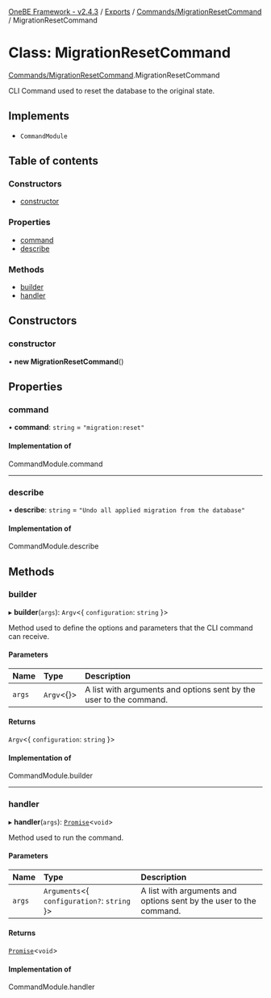 [OneBE Framework - v2.4.3](../README.md) / [Exports](../modules.md) / [Commands/MigrationResetCommand](../modules/Commands_MigrationResetCommand.md) / MigrationResetCommand

# Class: MigrationResetCommand

[Commands/MigrationResetCommand](../modules/Commands_MigrationResetCommand.md).MigrationResetCommand

CLI Command used to reset the database to the original state.

## Implements

- `CommandModule`

## Table of contents

### Constructors

- [constructor](Commands_MigrationResetCommand.MigrationResetCommand.md#constructor)

### Properties

- [command](Commands_MigrationResetCommand.MigrationResetCommand.md#command)
- [describe](Commands_MigrationResetCommand.MigrationResetCommand.md#describe)

### Methods

- [builder](Commands_MigrationResetCommand.MigrationResetCommand.md#builder)
- [handler](Commands_MigrationResetCommand.MigrationResetCommand.md#handler)

## Constructors

### constructor

• **new MigrationResetCommand**()

## Properties

### command

• **command**: `string` = `"migration:reset"`

#### Implementation of

CommandModule.command

___

### describe

• **describe**: `string` = `"Undo all applied migration from the database"`

#### Implementation of

CommandModule.describe

## Methods

### builder

▸ **builder**(`args`): `Argv`<{ `configuration`: `string`  }\>

Method used to define the options and parameters that the CLI command
can receive.

#### Parameters

| Name | Type | Description |
| :------ | :------ | :------ |
| `args` | `Argv`<{}\> | A list with arguments and options sent by the user to the command. |

#### Returns

`Argv`<{ `configuration`: `string`  }\>

#### Implementation of

CommandModule.builder

___

### handler

▸ **handler**(`args`): [`Promise`]( https://developer.mozilla.org/en-US/docs/Web/JavaScript/Reference/Global_Objects/Promise )<`void`\>

Method used to run the command.

#### Parameters

| Name | Type | Description |
| :------ | :------ | :------ |
| `args` | `Arguments`<{ `configuration?`: `string`  }\> | A list with arguments and options sent by the user to the command. |

#### Returns

[`Promise`]( https://developer.mozilla.org/en-US/docs/Web/JavaScript/Reference/Global_Objects/Promise )<`void`\>

#### Implementation of

CommandModule.handler
